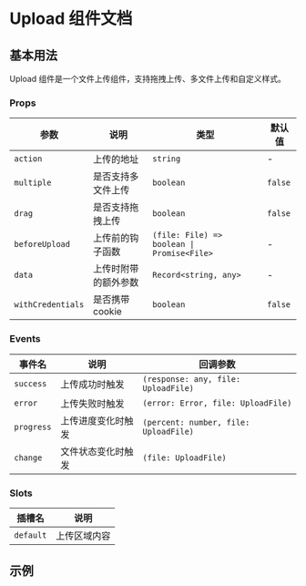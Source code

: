 # Upload 组件文档

## 基本用法

Upload 组件是一个文件上传组件，支持拖拽上传、多文件上传和自定义样式。

### Props

| 参数              | 说明                 | 类型                                       | 默认值  |
| ----------------- | -------------------- | ------------------------------------------ | ------- |
| `action`          | 上传的地址           | `string`                                   | -       |
| `multiple`        | 是否支持多文件上传   | `boolean`                                  | `false` |
| `drag`            | 是否支持拖拽上传     | `boolean`                                  | `false` |
| `beforeUpload`    | 上传前的钩子函数     | `(file: File) => boolean \| Promise<File>` | -       |
| `data`            | 上传时附带的额外参数 | `Record<string, any>`                      | -       |
| `withCredentials` | 是否携带 cookie      | `boolean`                                  | `false` |

### Events

| 事件名     | 说明               | 回调参数                              |
| ---------- | ------------------ | ------------------------------------- |
| `success`  | 上传成功时触发     | `(response: any, file: UploadFile)`   |
| `error`    | 上传失败时触发     | `(error: Error, file: UploadFile)`    |
| `progress` | 上传进度变化时触发 | `(percent: number, file: UploadFile)` |
| `change`   | 文件状态变化时触发 | `(file: UploadFile)`                  |

### Slots

| 插槽名    | 说明         |
| --------- | ------------ |
| `default` | 上传区域内容 |

## 示例

<demo
           description="点击上传：upload 和 uploadlist"
           vue="./demos/upload/demo1.vue"
           stackblitz="true"
           codesandbox="true"/>

<demo
           description="拖拽上传：文件拖到区域内即可上传"
           vue="./demos/upload/demo2.vue"
           stackblitz="true"
           codesandbox="true"/>

